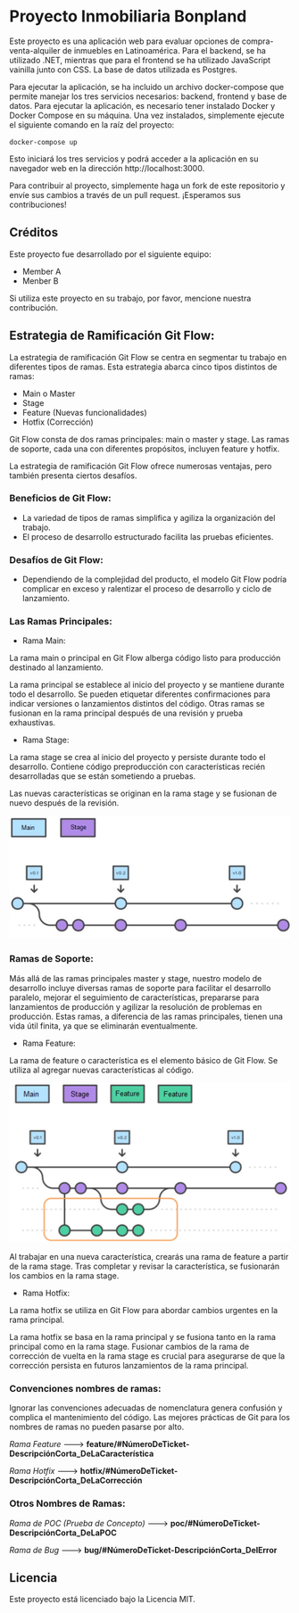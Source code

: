 # Proyecto Inmobiliaria Bonpland

Este proyecto es una aplicación web para evaluar opciones de compra-venta-alquiler de inmuebles en Latinoamérica. Para el backend, se ha utilizado .NET, mientras que para el frontend se ha utilizado JavaScript vainilla junto con CSS. La base de datos utilizada es Postgres.

Para ejecutar la aplicación, se ha incluido un archivo docker-compose que permite manejar los tres servicios necesarios: backend, frontend y base de datos. Para ejecutar la aplicación, es necesario tener instalado Docker y Docker Compose en su máquina. Una vez instalados, simplemente ejecute el siguiente comando en la raíz del proyecto:

```
docker-compose up
```

Esto iniciará los tres servicios y podrá acceder a la aplicación en su navegador web en la dirección http://localhost:3000.

Para contribuir al proyecto, simplemente haga un fork de este repositorio y envíe sus cambios a través de un pull request. ¡Esperamos sus contribuciones!

## Créditos

Este proyecto fue desarrollado por el siguiente equipo:

- Member A
- Menber B

Si utiliza este proyecto en su trabajo, por favor, mencione nuestra contribución.

## Estrategia de Ramificación Git Flow:

La estrategia de ramificación Git Flow se centra en segmentar tu trabajo en diferentes tipos de ramas. Esta estrategia abarca cinco tipos distintos de ramas:

- Main o Master
- Stage
- Feature (Nuevas funcionalidades)
- Hotfix (Corrección)

Git Flow consta de dos ramas principales: main o master y stage. Las ramas de soporte, cada una con diferentes propósitos, incluyen feature y hotfix.

La estrategia de ramificación Git Flow ofrece numerosas ventajas, pero también presenta ciertos desafíos.

### Beneficios de Git Flow:

- La variedad de tipos de ramas simplifica y agiliza la organización del trabajo.
- El proceso de desarrollo estructurado facilita las pruebas eficientes.

### Desafíos de Git Flow:

- Dependiendo de la complejidad del producto, el modelo Git Flow podría complicar en exceso y ralentizar el proceso de desarrollo y ciclo de lanzamiento.

### Las Ramas Principales:

- Rama Main:

La rama main o principal en Git Flow alberga código listo para producción destinado al lanzamiento.

La rama principal se establece al inicio del proyecto y se mantiene durante todo el desarrollo. Se pueden etiquetar diferentes confirmaciones para indicar versiones o lanzamientos distintos del código. Otras ramas se fusionan en la rama principal después de una revisión y prueba exhaustivas.

- Rama Stage:

La rama stage se crea al inicio del proyecto y persiste durante todo el desarrollo. Contiene código preproducción con características recién desarrolladas que se están sometiendo a pruebas.

Las nuevas características se originan en la rama stage y se fusionan de nuevo después de la revisión.

![Diagrama de Git Flow](/docs/gitflow1.jpeg)

### Ramas de Soporte:

Más allá de las ramas principales master y stage, nuestro modelo de desarrollo incluye diversas ramas de soporte para facilitar el desarrollo paralelo, mejorar el seguimiento de características, prepararse para lanzamientos de producción y agilizar la resolución de problemas en producción. Estas ramas, a diferencia de las ramas principales, tienen una vida útil finita, ya que se eliminarán eventualmente.

- Rama Feature:

La rama de feature o característica es el elemento básico de Git Flow. Se utiliza al agregar nuevas características al código.

![Diagrama Rama Feature](/docs/gitflow2.png)

Al trabajar en una nueva característica, crearás una rama de feature a partir de la rama stage. Tras completar y revisar la característica, se fusionarán los cambios en la rama stage.

- Rama Hotfix:

La rama hotfix se utiliza en Git Flow para abordar cambios urgentes en la rama principal.

La rama hotfix se basa en la rama principal y se fusiona tanto en la rama principal como en la rama stage. Fusionar cambios de la rama de corrección de vuelta en la rama stage es crucial para asegurarse de que la corrección persista en futuros lanzamientos de la rama principal.

### Convenciones nombres de ramas:

Ignorar las convenciones adecuadas de nomenclatura genera confusión y complica el mantenimiento del código. Las mejores prácticas de Git para los nombres de ramas no pueden pasarse por alto.

*Rama Feature* ---> **feature/#NúmeroDeTicket-DescripciónCorta_DeLaCaracterística**

*Rama Hotfix*  ---> **hotfix/#NúmeroDeTicket-DescripciónCorta_DeLaCorrección**

### Otros Nombres de Ramas:

*Rama de POC (Prueba de Concepto)* ---> **poc/#NúmeroDeTicket-DescripciónCorta_DeLaPOC**

*Rama de Bug* ---> **bug/#NúmeroDeTicket-DescripciónCorta_DelError**

## Licencia

Este proyecto está licenciado bajo la Licencia MIT.
